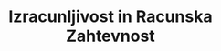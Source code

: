 ---
layout: navigation
title: Izracunljivost in Racunska Zahtevnost
files:
  - name: Predavanja
    path: /predavanja
---